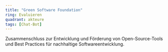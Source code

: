 ```yaml
---
title: "Green Software Foundation"
ring: Evaluieren
quadrant: akteure
tags: [Chat-Bot]
---
```


Zusammenschluss zur Entwicklung und Förderung von Open-Source-Tools und Best Practices für nachhaltige Softwareentwicklung.
